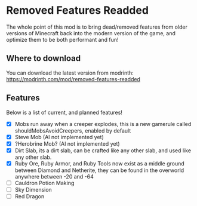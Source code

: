 # Removed Features Readded
The whole point of this mod is to bring dead/removed features from older versions of Minecraft back into the modern version of the game, and optimize them to be both performant and fun!

## Where to download
You can download the latest version from modrinth: https://modrinth.com/mod/removed-features-readded


## Features
Below is a list of current, and planned features!

- [x] Mobs run away when a creeper explodes, this is a new gamerule called shouldMobsAvoidCreepers, enabled by default
- [X] Steve Mob (AI not implemented yet)
- [X] ?Herobrine Mob? (AI not implemented yet)
- [X] Dirt Slab, its a dirt slab, can be crafted like any other slab, and used like any other slab.
- [X] Ruby Ore, Ruby Armor, and Ruby Tools now exist as a middle ground between Diamond and Netherite, they can be found in the overworld anywhere between -20 and -64
- [ ] Cauldron Potion Making
- [ ] Sky Dimension
- [ ] Red Dragon
